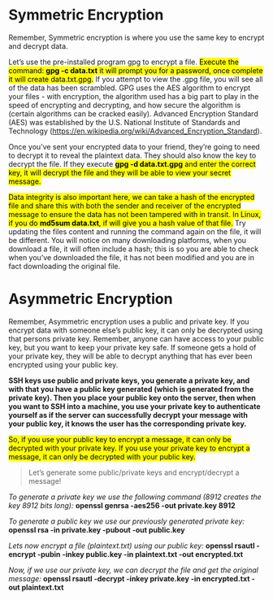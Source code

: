 # Symmetric Encryption
Remember, Symmetric encryption is where you use the same key to encrypt and decrypt data. 

Let’s use the pre-installed program gpg to encrypt a file. <mark>Execute the command: **gpg -c data.txt** it will prompt you for a password, once complete it will create data.txt.gpg.</mark> If you attempt to view the .gpg file, you will see all of the data has been scrambled. GPG uses the AES algorithm to encrypt your files - with encryption, the algorithm used has a big part to play in the speed of encrypting and decrypting, and how secure the algorithm is (certain algorithms can be cracked easily). Advanced Encryption Standard (AES) was established by the U.S. National Institute of Standards and Technology (https://en.wikipedia.org/wiki/Advanced_Encryption_Standard).

Once you’ve sent your encrypted data to your friend, they’re going to need to decrypt it to reveal the plaintext data. They should also know the key to decrypt the file. If they execute <mark>**gpg -d data.txt.gpg** and enter the correct key, it will decrypt the file and they will be able to view your secret message.</mark>

<mark>Data integrity is also important here, we can take a hash of the encrypted file and share this with both the sender and receiver of the encrypted message to ensure the data has not been tampered with in transit. In Linux, if you do **md5sum data.txt**, if will give you a hash value of that file.</mark> Try updating the files content and running the command again on the file, it will be different. You will notice on many downloading platforms, when you download a file, it will often include a hash; this is so you are able to check when you’ve downloaded the file, it has not been modified and you are in fact downloading the original file.


# Asymmetric Encryption
Remember, Asymmetric encryption uses a public and private key. If you encrypt data with someone else’s public key, it can only be decrypted using that persons private key. Remember, anyone can have access to your public key, but you want to keep your private key safe. If someone gets a hold of your private key, they will be able to decrypt anything that has ever been encrypted using your public key.

**SSH keys use public and private keys, you generate a private key, and with that you have a public key generated (which is generated from the private key). Then you place your public key onto the server, then when you want to SSH into a machine, you use your private key to authenticate yourself as if the server can successfully decrypt your message with your public key, it knows the user has the corresponding private key.**

<mark>So, if you use your public key to encrypt a message, it can only be decrypted with your private key. If you use your private key to encrypt a message, it can only be decrypted with your public key.

> Let’s generate some public/private keys and encrypt/decrypt a message! 

_To generate a private key we use the following command (8912 creates the key 8912 bits long):_
    **openssl genrsa -aes256 -out private.key 8912**

_To generate a public key we use our previously generated private key:_
    **openssl rsa -in private.key -pubout -out public.key**

_Lets now encrypt a file (plaintext.txt) using our public key:_
   **openssl rsautl -encrypt -pubin -inkey public.key -in plaintext.txt -out encrypted.txt**

_Now, if we use our private key, we can decrypt the file and get the original message:_
    **openssl rsautl -decrypt -inkey private.key -in encrypted.txt -out plaintext.txt** </mark>